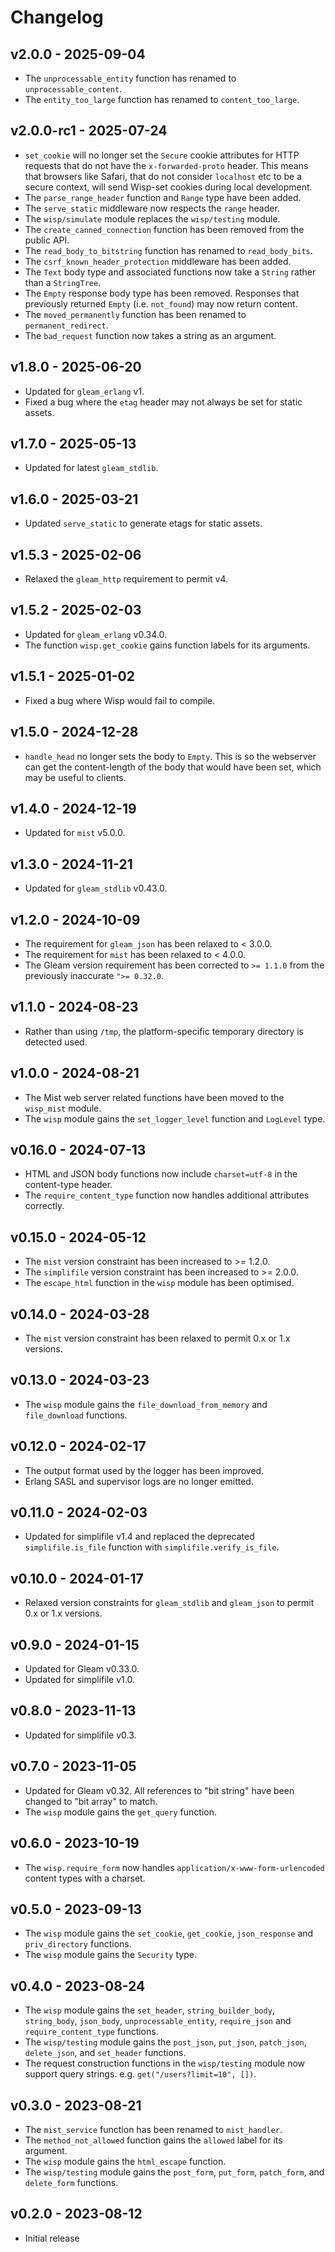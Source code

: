 # Changelog

## v2.0.0 - 2025-09-04

- The `unprocessable_entity` function has renamed to `unprocessable_content`.
- The `entity_too_large` function has renamed to `content_too_large`.

## v2.0.0-rc1 - 2025-07-24

- `set_cookie` will no longer set the `Secure` cookie attributes for HTTP
  requests that do not have the `x-forwarded-proto` header. This means that
  browsers like Safari, that do not consider `localhost` etc to be a secure
  context, will send Wisp-set cookies during local development.
- The `parse_range_header` function and `Range` type have been added.
- The `serve_static` middleware now respects the `range` header.
- The `wisp/simulate` module replaces the `wisp/testing` module.
- The `create_canned_connection` function has been removed from the public API.
- The `read_body_to_bitstring` function has renamed to `read_body_bits`.
- The `csrf_known_header_protection` middleware has been added.
- The `Text` body type and associated functions now take a `String` rather than
  a `StringTree`.
- The `Empty` response body type has been removed. Responses that previously
  returned `Empty` (i.e. `not_found`) may now return content.
- The `moved_permanently` function has been renamed to `permanent_redirect`.
- The `bad_request` function now takes a string as an argument.

## v1.8.0 - 2025-06-20

- Updated for `gleam_erlang` v1.
- Fixed a bug where the `etag` header may not always be set for static assets.

## v1.7.0 - 2025-05-13

- Updated for latest `gleam_stdlib`.

## v1.6.0 - 2025-03-21

- Updated `serve_static` to generate etags for static assets.

## v1.5.3 - 2025-02-06

- Relaxed the `gleam_http` requirement to permit v4.

## v1.5.2 - 2025-02-03

- Updated for `gleam_erlang` v0.34.0.
- The function `wisp.get_cookie` gains function labels for its arguments.

## v1.5.1 - 2025-01-02

- Fixed a bug where Wisp would fail to compile.

## v1.5.0 - 2024-12-28

- `handle_head` no longer sets the body to `Empty`. This is so the webserver can
  get the content-length of the body that would have been set, which may be
  useful to clients.

## v1.4.0 - 2024-12-19

- Updated for `mist` v5.0.0.

## v1.3.0 - 2024-11-21

- Updated for `gleam_stdlib` v0.43.0.

## v1.2.0 - 2024-10-09

- The requirement for `gleam_json` has been relaxed to < 3.0.0.
- The requirement for `mist` has been relaxed to < 4.0.0.
- The Gleam version requirement has been corrected to `>= 1.1.0` from the
  previously inaccurate `">= 0.32.0`.

## v1.1.0 - 2024-08-23

- Rather than using `/tmp`, the platform-specific temporary directory is
  detected used.

## v1.0.0 - 2024-08-21

- The Mist web server related functions have been moved to the `wisp_mist`
  module.
- The `wisp` module gains the `set_logger_level` function and `LogLevel` type.

## v0.16.0 - 2024-07-13

- HTML and JSON body functions now include `charset=utf-8` in the content-type
  header.
- The `require_content_type` function now handles additional attributes
  correctly.

## v0.15.0 - 2024-05-12

- The `mist` version constraint has been increased to >= 1.2.0.
- The `simplifile` version constraint has been increased to >= 2.0.0.
- The `escape_html` function in the `wisp` module has been optimised.

## v0.14.0 - 2024-03-28

- The `mist` version constraint has been relaxed to permit 0.x or 1.x versions.

## v0.13.0 - 2024-03-23

- The `wisp` module gains the `file_download_from_memory` and `file_download`
  functions.

## v0.12.0 - 2024-02-17

- The output format used by the logger has been improved.
- Erlang SASL and supervisor logs are no longer emitted.

## v0.11.0 - 2024-02-03

- Updated for simplifile v1.4 and replaced the deprecated `simplifile.is_file`
  function with `simplifile.verify_is_file`.

## v0.10.0 - 2024-01-17

- Relaxed version constraints for `gleam_stdlib` and `gleam_json` to permit 0.x
  or 1.x versions.

## v0.9.0 - 2024-01-15

- Updated for Gleam v0.33.0.
- Updated for simplifile v1.0.

## v0.8.0 - 2023-11-13

- Updated for simplifile v0.3.

## v0.7.0 - 2023-11-05

- Updated for Gleam v0.32. All references to "bit string" have been changed to
  "bit array" to match.
- The `wisp` module gains the `get_query` function.

## v0.6.0 - 2023-10-19

- The `wisp.require_form` now handles `application/x-www-form-urlencoded`
  content types with a charset.

## v0.5.0 - 2023-09-13

- The `wisp` module gains the `set_cookie`, `get_cookie`, `json_response` and
  `priv_directory` functions.
- The `wisp` module gains the `Security` type.

## v0.4.0 - 2023-08-24

- The `wisp` module gains the `set_header`, `string_builder_body`,
  `string_body`, `json_body`, `unprocessable_entity`, `require_json` and
  `require_content_type` functions.
- The `wisp/testing` module gains the `post_json`, `put_json`, `patch_json`,
  `delete_json`, and `set_header` functions.
- The request construction functions in the `wisp/testing` module now support
  query strings. e.g. `get("/users?limit=10", [])`.

## v0.3.0 - 2023-08-21

- The `mist_service` function has been renamed to `mist_handler`.
- The `method_not_allowed` function gains the `allowed` label for its argument.
- The `wisp` module gains the `html_escape` function.
- The `wisp/testing` module gains the `post_form`, `put_form`, `patch_form`, and
  `delete_form` functions.

## v0.2.0 - 2023-08-12

- Initial release
